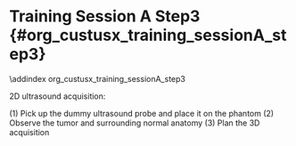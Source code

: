 Training Session A Step3 {#org_custusx_training_sessionA_step3}
===================

\addindex org_custusx_training_sessionA_step3

2D ultrasound acquisition:

(1) Pick up the dummy ultrasound probe and place it on the phantom
(2) Observe the tumor and surrounding normal anatomy
(3) Plan the 3D acquisition

